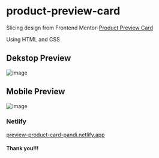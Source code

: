 # product-preview-card
Slicing design from Frontend Mentor-[Product Preview Card](https://www.frontendmentor.io/challenges/product-preview-card-component-GO7UmttRfa/hub)

Using HTML and CSS

## Dekstop Preview
![image](https://github.com/pandjiaprillian/product-preview-card/assets/54461403/67beaff8-be0e-46fd-8d35-204bd1164291)

## Mobile Preview
![image](https://github.com/pandjiaprillian/product-preview-card/assets/54461403/9ea08de9-f362-4f68-9118-4e73814818cd)

### Netlify
[preview-product-card-pandi.netlify.app](https://preview-product-card-pandji.netlify.app/)

#### Thank you!!!
